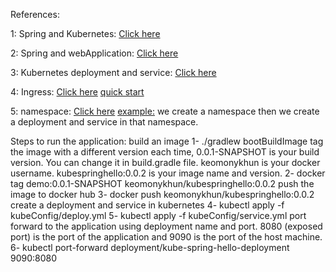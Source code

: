 References:

1: Spring and Kubernetes: [Click here](https://spring.io/guides/gs/spring-boot-kubernetes/)

2: Spring and webApplication: [Click here](https://spring.io/guides/gs/spring-boot/)

3: Kubernetes deployment and service: [Click here](https://kubernetes.io/docs/concepts/workloads/controllers/deployment/)

4: Ingress: [Click here](https://kubernetes.io/docs/concepts/services-networking/ingress/)
[quick start](https://kubernetes.github.io/ingress-nginx/deploy/#quick-start)

5: namespace: [Click here](https://kubernetes.io/docs/concepts/overview/working-with-objects/namespaces/)
[example:](https://cloud.google.com/blog/products/containers-kubernetes/kubernetes-best-practices-organizing-with-namespaces)
we create a namespace then we create a deployment and service in that namespace.



Steps to run the application:
build an image
1- ./gradlew bootBuildImage
tag the image with a different version each time, 0.0.1-SNAPSHOT is your build version. 
You can change it in build.gradle file.
keomonykhun is your docker username.
kubespringhello:0.0.2 is your image name and version.
2- docker tag demo:0.0.1-SNAPSHOT keomonykhun/kubespringhello:0.0.2
push the image to docker hub
3- docker push keomonykhun/kubespringhello:0.0.2
create a deployment and service in kubernetes
4- kubectl apply -f kubeConfig/deploy.yml
5- kubectl apply -f kubeConfig/service.yml
port forward to the application using deployment name and port. 
8080 (exposed port) is the port of the application and 9090 is the port of the host machine.
6- kubectl port-forward deployment/kube-spring-hello-deployment 9090:8080